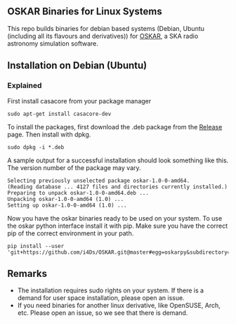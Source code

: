 ## OSKAR Binaries for Linux Systems

This repo builds binaries for debian based systems (Debian, Ubuntu (including all its flavours and derivatives)) for [OSKAR](https://github.com/OxfordSKA/OSKAR), a SKA radio astronomy simulation software.

## Installation on Debian (Ubuntu)

### Explained

First install casacore from your package manager

```shell
sudo apt-get install casacore-dev
```

To install the packages, first download the .deb package from the [Release]() page.
Then install with dpkg.

```shell
sudo dpkg -i *.deb
```

A sample output for a successful installation should look something like this.
The version number of the package may vary.
```shell
Selecting previously unselected package oskar-1.0-0-amd64.
(Reading database ... 4127 files and directories currently installed.)
Preparing to unpack oskar-1.0-0-amd64.deb ...
Unpacking oskar-1.0-0-amd64 (1.0) ...
Setting up oskar-1.0-0-amd64 (1.0) ...
```

Now you have the oskar binaries ready to be used on your system. To use the oskar python interface install it with pip.
Make sure you have the correct pip of the correct environment in your path.
```shell
pip install --user 'git+https://github.com/i4Ds/OSKAR.git@master#egg=oskarpy&subdirectory=python'
```

## Remarks

- The installation requires sudo rights on your system. If there is a demand for user space installation, please open an issue.
- If you need binaries for another linux derivative, like OpenSUSE, Arch, etc. Please open an issue, so we see that there is demand.
